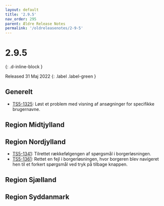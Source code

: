 ```yaml
---
layout: default
title: '2.9.5'
nav_order: 295
parent: Ældre Release Notes
permalink: '/oldreleasenotes/2-9-5'
---
```


# 2.9.5
{: .d-inline-block }

Released 31 Maj 2022
{: .label .label-green }

## Generelt
- [TS5-1325](https://sd.trifork.com/browse/TS5-1326): Løst et problem med visning af ansøgninger for specifikke brugernavne.

## Region Midtjylland

## Region Nordjylland
- [TS5-1341](https://sd.trifork.com/browse/TS5-1341): Tilrettet rækkefølgengen af spørgsmål i borgerløsningen.
- [TS5-1361](https://sd.trifork.com/browse/TS5-1361): Rettet en fejl i borgerløsningen, hvor borgeren blev navigeret hen til et forkert spørgsmål ved tryk på tilbage knappen.

## Region Sjælland

## Region Syddanmark
